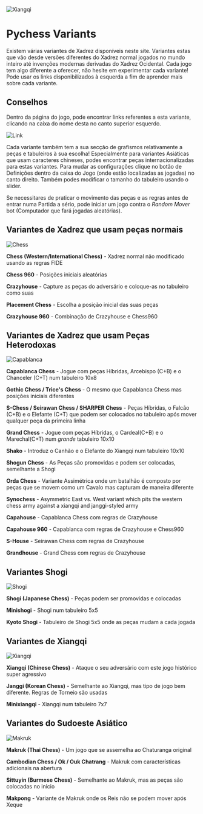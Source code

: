 ![Xiangqi](https://github.com/gbtami/pychess-variants/blob/master/static/favicon/apple-icon-152x152.png?raw=true)

# Pychess Variants

Existem várias variantes de Xadrez disponíveis neste site. Variantes estas que vão desde versões diferentes do Xadrez normal jogados no mundo inteiro até invenções modernas derivadas do Xadrez Ocidental. Cada jogo tem algo diferente a oferecer, não hesite em experimentar cada variante! Pode usar os links disponibilizados à esquerda a fim de aprender mais sobre cada variante.

## Conselhos

Dentro da página do jogo, pode encontrar links referentes a esta variante, clicando na caixa do nome desta no canto superior esquerdo.

![Link](https://github.com/gbtami/pychess-variants/blob/master/static/images/CVariantsGuide/Link.png?raw=true)

Cada variante também tem a sua secção de grafismos relativamente a peças e tabuleiros à sua escolha! Especialmente para variantes Asiáticas que usam caracteres chineses, podes encontrar peças internacionalizadas para estas variantes. Para mudar as configurações clique no botão de Definições dentro da caixa do Jogo (onde estão localizadas as jogadas) no canto direito. Também podes modificar o tamanho do tabuleiro usando o slider.

Se necessitares de praticar o movimento das peças e as regras antes de entrar numa Partida a sério, pode iniciar um jogo contra o *Random Mover* bot (Computador que fará jogadas aleatórias).

## Variantes de Xadrez que usam peças normais

![Chess](https://github.com/gbtami/pychess-variants/blob/master/static/images/CVariantsGuide/Chess.png?raw=true)

**Chess (Western/International Chess)** - Xadrez normal não modificado usando as regras FIDE

**Chess 960** - Posições iniciais aleatórias

**Crazyhouse** - Capture as peças do adversário e coloque-as no tabuleiro como suas

**Placement Chess** - Escolha a posição inicial das suas peças

**Crazyhouse 960** - Combinação de Crazyhouse e Chess960

## Variantes de Xadrez que usam Peças Heterodoxas

![Capablanca](https://github.com/gbtami/pychess-variants/blob/master/static/images/CVariantsGuide/Capablanca.png?raw=true)

**Capablanca Chess** - Jogue com peças Híbridas, Arcebispo (C+B) e o Chanceler (C+T) num tabuleiro 10x8

**Gothic Chess / Trice's Chess** - O mesmo que Capablanca Chess mas posições iniciais diferentes

**S-Chess / Seirawan Chess / SHARPER Chess** - Peças Híbridas, o Falcão (C+B) e o Elefante (C+T) que podem ser colocados no tabuleiro após mover qualquer peça da primeira linha

**Grand Chess** - Jogue com peças Híbridas, o Cardeal(C+B) e o Marechal(C+T) num *grande* tabuleiro 10x10

**Shako** - Introduz o Canhão e o Elefante do Xiangqi num tabuleiro 10x10

**Shogun Chess** - As Peças são promovidas e podem ser colocadas, semelhante a Shogi

**Orda Chess** - Variante Assimétrica onde um batalhão é composto por peças que se movem como um Cavalo mas capturam de maneira diferente

**Synochess** - Asymmetric East vs. West variant which pits the western chess army against a xiangqi and janggi-styled army

**Capahouse** - Capablanca Chess com regras de Crazyhouse

**Capahouse 960** - Capablanca com regras de Crazyhouse e Chess960

**S-House** - Seirawan Chess com regras de Crazyhouse

**Grandhouse** - Grand Chess com regras de Crazyhouse

## Variantes Shogi

![Shogi](https://github.com/gbtami/pychess-variants/blob/master/static/images/ShogiGuide/Shogi.png?raw=true)

**Shogi (Japanese Chess)** - Peças podem ser promovidas e colocadas

**Minishogi** - Shogi num tabuleiro 5x5

**Kyoto Shogi** - Tabuleiro de Shogi 5x5 onde as peças mudam a cada jogada

## Variantes de Xiangqi

![Xiangqi](https://github.com/gbtami/pychess-variants/blob/master/static/images/XiangqiGuide/Xiangqi.png?raw=true)

**Xiangqi (Chinese Chess)** - Ataque o seu adversário com este jogo histórico super agressivo

**Janggi (Korean Chess)** - Semelhante ao Xiangqi, mas tipo de jogo bem diferente. Regras de Torneio são usadas

**Minixiangqi** - Xiangqi num tabuleiro 7x7

## Variantes do Sudoeste Asiático

![Makruk](https://github.com/gbtami/pychess-variants/blob/master/static/images/MakrukGuide/MakrukSmall.png?raw=true)

**Makruk (Thai Chess)** - Um jogo que se assemelha ao Chaturanga original

**Cambodian Chess / Ok / Ouk Chatrang** - Makruk com características adicionais na abertura

**Sittuyin (Burmese Chess)** - Semelhante ao Makruk, mas as peças são colocadas no inicio

**Makpong** - Variante de Makruk onde os Reis não se podem mover após Xeque
